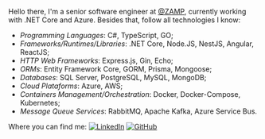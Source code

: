 Hello there, I'm a senior software engineer at [@ZAMP](https://zamp.com.br/), currently working with .NET Core and Azure. Besides that, follow all technologies I know:
- *Programming Languages*: C#, TypeScript, GO;
- *Frameworks/Runtimes/Libraries*: .NET Core, Node.JS, NestJS, Angular, ReactJS;
- *HTTP Web Frameworks*: Express.js, Gin, Echo;
- *ORMs*: Entity Framework Core, GORM, Prisma, Mongoose;
- *Databases*: SQL Server, PostgreSQL, MySQL, MongoDB;
- *Cloud Plataforms*: Azure, AWS;
- *Containers Management/Orchestration*: Docker, Docker-Compose, Kubernetes;
- *Message Queue Services*: RabbitMQ, Apache Kafka, Azure Service Bus.

Where you can find me:
[![LinkedIn](https://img.shields.io/badge/linkedin-%230077B5.svg?style=for-the-badge&logo=linkedin&logoColor=white)](https://www.linkedin.com/in/pedrooctaviocruvinel/) [![GitHub](https://img.shields.io/badge/github-%23121011.svg?style=for-the-badge&logo=github&logoColor=white)](https://github.com/pedrooctaviocruvinel)
